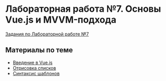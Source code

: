 # Лабораторная работа №7. Основы Vue.js и MVVM-подхода

[Задания по Лабораторной работе №7](https://github.com/RSTU-Citg-Space/web_lab/blob/frontend/AIB/Lab_07_Vuejs/Task.md)


## Материалы по теме

* [Введение в Vue.js](https://ru.vuejs.org/v2/guide/index.html)
* [Отрисовка списков](https://ru.vuejs.org/v2/guide/list.html)
* [Синтаксис шаблонов](https://ru.vuejs.org/v2/guide/syntax.html)
